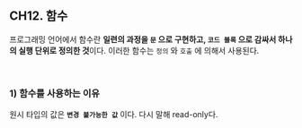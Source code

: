 ## CH12. 함수
프로그래밍 언어에서 함수란 **일련의 과정을 `문` 으로 구현하고, `코드 블록` 으로 감싸서 하나의 실행 단위로 정의한 것**이다. 이러한 함수는 `정의` 와 `호출` 에 의해서 사용된다.
  
<br/>

### 1) 함수를 사용하는 이유
원시 타입의 값은 **`변경 불가능한 값`** 이다. 다시 말해 read-only다.